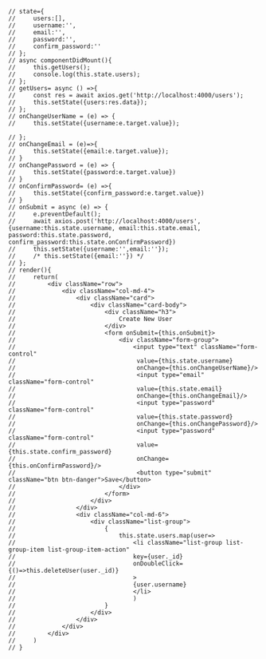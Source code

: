     // state={
    //     users:[],
    //     username:'',
    //     email:'',
    //     password:'',
    //     confirm_password:''
    // };
    // async componentDidMount(){
    //     this.getUsers();
    //     console.log(this.state.users);
    // };
    // getUsers= async () =>{ 
    //     const res = await axios.get('http://localhost:4000/users');
    //     this.setState({users:res.data});
    // };
    // onChangeUserName = (e) => {
    //     this.setState({username:e.target.value});
        
    // };
    // onChangeEmail = (e)=>{
    //     this.setState({email:e.target.value});
    // }
    // onChangePassword = (e) => {
    //     this.setState({password:e.target.value})
    // }
    // onConfirmPassword= (e) =>{
    //     this.setState({confirm_password:e.target.value})
    // }
    // onSubmit = async (e) => {
    //     e.preventDefault();
    //     await axios.post('http://localhost:4000/users',{username:this.state.username, email:this.state.email, password:this.state.password, confirm_password:this.state.onConfirmPassword})
    //     this.setState({username:'',email:''});
    //     /* this.setState({email:''}) */
    // };
    // render(){
    //     return(
    //         <div className="row">
    //             <div className="col-md-4">
    //                 <div className="card">
    //                     <div className="card-body">
    //                         <div className="h3">
    //                             Create New User
    //                         </div>
    //                         <form onSubmit={this.onSubmit}>
    //                             <div className="form-group">
    //                                 <input type="text" className="form-control"
    //                                  value={this.state.username} 
    //                                  onChange={this.onChangeUserName}/>
    //                                  <input type="email" className="form-control"
    //                                  value={this.state.email} 
    //                                  onChange={this.onChangeEmail}/>
    //                                  <input type="password" className="form-control"
    //                                  value={this.state.password} 
    //                                  onChange={this.onChangePassword}/>
    //                                  <input type="password" className="form-control"
    //                                  value={this.state.confirm_password} 
    //                                  onChange={this.onConfirmPassword}/>
    //                                  <button type="submit" className="btn btn-danger">Save</button>
    //                             </div>
    //                         </form>
    //                     </div>
    //                 </div>
    //                 <div className="col-md-6">
    //                     <div className="list-group">
    //                         {
    //                             this.state.users.map(user=>
    //                                 <li className="list-group list-group-item list-group-item-action" 
    //                                 key={user._id}
    //                                 onDoubleClick={()=>this.deleteUser(user._id)}
    //                                 >
    //                                 {user.username}
    //                                 </li>
    //                                 )
    //                         }
    //                     </div>
    //                 </div>
    //             </div>
    //         </div>
    //     )
    // }